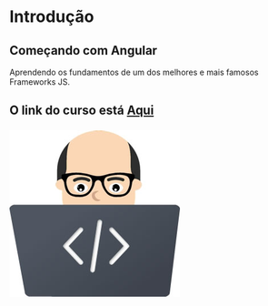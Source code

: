 # Introdução

## Começando com Angular

Aprendendo os fundamentos de um dos melhores e mais famosos Frameworks JS.

 ## O link do curso está [Aqui](https://balta.io/cursos/comecando-com-angular)

###
###
###

 ![](/src/assets/image/face-notebook_300x292.jpg)